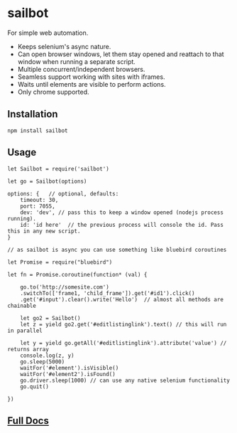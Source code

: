 # sailbot

For simple web automation.

- Keeps selenium's async nature.
- Can open browser windows, let them stay opened and reattach to that window when running a separate script.
- Multiple concurrent/independent browsers.
- Seamless support working with sites with iframes.
- Waits until elements are visible to perform actions.
- Only chrome supported.

## Installation

    npm install sailbot

## Usage

```
let Sailbot = require('sailbot')

let go = Sailbot(options)

options: {   // optional, defaults:
    timeout: 30, 
    port: 7055,
    dev: 'dev', // pass this to keep a window opened (nodejs process running).
    id: 'id here'  // the previous process will console the id. Pass this in any new script.
}

// as sailbot is async you can use something like bluebird coroutines

let Promise = require("bluebird")

let fn = Promise.coroutine(function* (val) {

    go.to('http://somesite.com')
    .switchTo(['frame1, 'child_frame']).get('#id1').click()
    .get('#input').clear().write('Hello')  // almost all methods are chainable
    
    let go2 = Sailbot() 
    let z = yield go2.get('#editlistinglink').text() // this will run in parallel 
    
    let y = yield go.getAll('#editlistinglink').attribute('value') // returns array
    console.log(z, y)
    go.sleep(5000)
    waitFor('#element').isVisible()
    waitFor('#element2').isFound()
    go.driver.sleep(1000) // can use any native selenium functionality
    go.quit()

})
```

## [Full Docs](http://rickmed.github.io/sailbot/)


